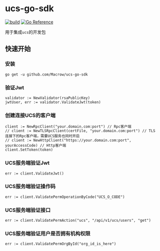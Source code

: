 # ucs-go-sdk

[![build](https://github.com/Macrow/ucs-go-sdk/actions/workflows/build.yml/badge.svg)](https://github.com/Macrow/ucs-go-sdk/actions/workflows/build.yml)
[![Go Reference](https://pkg.go.dev/badge/github.com/Macrow/ucs-go-sdk/v4.svg)](https://pkg.go.dev/github.com/Macrow/ucs-go-sdk)

用于集成```ucs```的开发包

## 快速开始

### 安装
```
go get -u github.com/Macrow/ucs-go-sdk
```

### 验证Jwt
```
validator := NewValidator(rsaPublicKey)
jwtUser, err := validator.ValidateJwt(token)
```

### 创建连接UCS的客户端
```
client := NewRpcClient("your.domain.com:port") // Rpc客户端
// client := NewTLSRpcClient(certFile, "your.domain.com:port") // TLS连接下的Rpc客户端，需要UCS服务也同时开启
// client := NewHttpClient("https://your.domain.com:port", yourAccessCode) // Http客户端
client.SetToken(token)
```

### UCS服务端验证Jwt
```
err := client.ValidateJwt()
```

### UCS服务端验证操作码
```
err := client.ValidatePermOperationByCode("UCS_O_CODE")
```

### UCS服务端验证接口
```
err := client.ValidatePermAction("ucs", "/api/v1/ucs/users", "get")
```

### UCS服务端验证用户是否拥有机构权限
```
err := client.ValidatePermOrgById("org_id_is_here")
```
